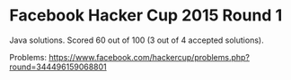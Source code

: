 # Facebook Hacker Cup 2015 Round 1

Java solutions. Scored 60 out of 100 (3 out of 4 accepted solutions).

Problems: https://www.facebook.com/hackercup/problems.php?round=344496159068801
